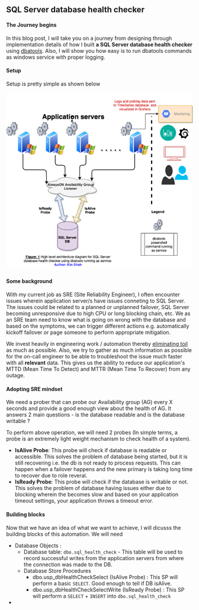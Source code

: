 ## SQL Server database health checker

#### The Journey begins 

In this blog post, I will take you on a journey from designing through implementation details of how I built **a SQL Server database health checker** using [dbatools](https://dbatools.io/). Also, I will show you how easy is to run dbatools commands as windows service with proper logging.

#### Setup

Setup is pretty simple as shown below 

![SQLServerDBHealthChecker](/images/SQLServerDBHealthChecker_01.png)


#### Some background

With my current job as SRE (Site Reliability Engineer), I often encounter issues wherein application server/s have issues conneting to SQL Server. The issues could be related to a planned or unplanned failover, SQL Server becoming unresponsive due to high CPU or long blocking chain, etc. We as an SRE team need to know what is going on wrong with the database and based on the symptoms, we can trigger different actions e.g. automatically kickoff failover or page someone to perform appropriate mitigation.

We invest heavily in engineering work / automation thereby [eliminating toil](https://landing.google.com/sre/sre-book/chapters/eliminating-toil/) as much as possible. Also, we try to gather as much information as possible for the on-call engineer to be able to troubleshoot the issue much faster with all **relevant** data. This gives us the ability to reduce our application's MTTD (Mean Time To Detect) and MTTR (Mean Time To Recover) from any outage.

#### Adopting SRE mindset 

We need a prober that can probe our Availability group (AG) every X seconds and provide a good enough view about the health of AG. It answers 2 main questions - is the database readable and is the database writable ?

To perform above operation, we will need 2 probes (In simple terms, a probe is an extremely light weight mechanism to check health of a system).

- **IsAlive Probe**: This probe will check if database is readable or accessible. This solves the problem of database being started, but it is still recovering i.e. the db is not ready to process requests. This can happen when a failover happens and the new primary is taking long time to recover due to role reveral.
- **IsReady Probe**: This probe will check if the database is writable or not. This solves the problem of database having issues either due to blocking wherein the becomes slow and based on your application timeout settings, your application throws a timeout error.


#### Building blocks 

Now that we have an idea of what we want to achieve, I will dicusss the building blocks of this automation. We will need 

 - Database Objects :
    - Database table: `dbo.sql_health_check` - This table will be used to record successful writes from the application servers from where the connection was made to the DB.
    - Database Store Procedures 
      - dbo.usp_dbHealthCheckSelect (IsAlive Probe) : This SP will perform a basic `SELECT`. Good enough to tell if DB isAlive. 
      - dbo.usp_dbHealthCheckSelectWrite (IsReady Probe) : This SP will perform a `SELECT` + `INSERT` into `dbo.sql_health_check`
 - 
